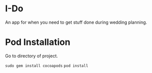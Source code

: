 # I-Do

An app for when you need to get stuff done during wedding planning.

# Pod Installation
Go to directory of project.

`sudo gem install cocoapods`
`pod install`

